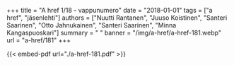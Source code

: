 +++
title = "A href 1/18 - vappunumero"
date = "2018-01-01"
tags = ["a href", "jäsenlehti"]
authors = ["Nuutti Rantanen", "Juuso Koistinen", "Santeri Saarinen", "Otto Jahnukainen", "Santeri Saarinen", "Minna Kangaspuoskari"]
summary = " "
banner = "/img/a-href/a-href-181.webp"
url = "a-href/181"
+++

{{< embed-pdf url="./a-href-181.pdf" >}}
